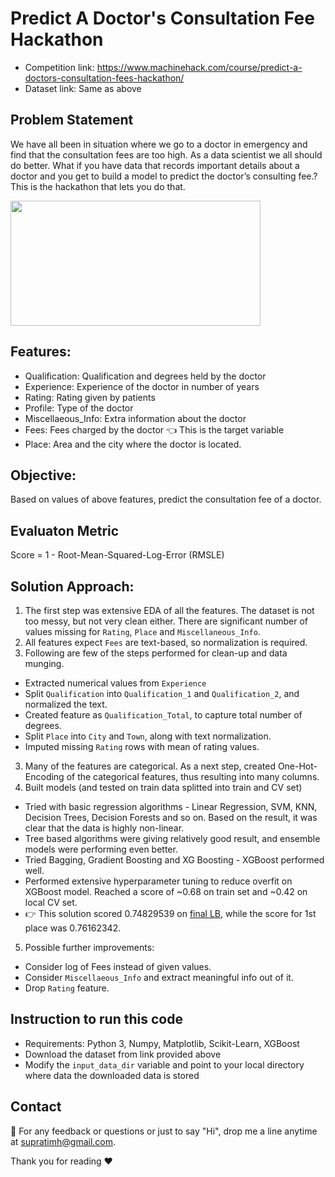 # Predict A Doctor's Consultation Fee Hackathon
* Competition link: https://www.machinehack.com/course/predict-a-doctors-consultation-fees-hackathon/
* Dataset link: Same as above

## Problem Statement
We have all been in situation where we go to a doctor in emergency and find that the consultation fees are too high. As a data scientist we all should do better. What if you have data that records important details about a doctor and you get to build a model to predict the doctor’s consulting fee.? This is the hackathon that lets you do that.

<img src="https://www.machinehack.com/wp-content/uploads/2019/02/practo-inside-banner-.jpg" width="400px" height="200px"/>

## Features:
* Qualification: Qualification and degrees held by the doctor
* Experience: Experience of the doctor in number of years
* Rating: Rating given by patients
* Profile: Type of the doctor
* Miscellaeous_Info: Extra information about the doctor
* Fees: Fees charged by the doctor :point_left: This is the target variable
* Place: Area and the city where the doctor is located.

## Objective:
Based on values of above features, predict the consultation fee of a doctor.

## Evaluaton Metric
Score = 1 - Root-Mean-Squared-Log-Error (RMSLE)

## Solution Approach:
1. The first step was extensive EDA of all the features. The dataset is not too messy, but not very clean either. There are significant number of values missing for `Rating`, `Place` and `Miscellaneous_Info`.
2. All features expect `Fees` are text-based, so normalization is required.
3. Following are few of the steps performed for clean-up and data munging.
- Extracted numerical values from `Experience`
- Split `Qualification` into `Qualification_1` and `Qualification_2`, and normalized the text.
- Created feature as `Qualification_Total`, to capture total number of degrees.
- Split `Place` into `City` and `Town`, along with text normalization.
- Imputed missing `Rating` rows with mean of rating values.
3. Many of the features are categorical. As a next step, created One-Hot-Encoding of the categorical features, thus resulting into many columns.
4. Built models (and tested on train data splitted into train and CV set) 
- Tried with basic regression algorithms - Linear Regression, SVM, KNN, Decision Trees, Decision Forests and so on. Based on the result, it was clear that the data is highly non-linear.
- Tree based algorithms were giving relatively good result, and ensemble models were performing even better.
- Tried Bagging, Gradient Boosting and XG Boosting - XGBoost performed well.
- Performed extensive hyperparameter tuning to reduce overfit on XGBoost model. Reached a score of ~0.68 on train set and ~0.42 on local CV set.
- :point_right: This solution scored 0.74829539 on [final LB](https://www.machinehack.com/course/predict-a-doctors-consultation-fees-hackathon/leaderboard), while the score for 1st place was 0.76162342.
5. Possible further improvements:
- Consider log of Fees instead of given values.
- Consider `Miscellaeous_Info` and extract meaningful info out of it.
- Drop `Rating` feature.

## Instruction to run this code
- Requirements: Python 3, Numpy, Matplotlib, Scikit-Learn, XGBoost
- Download the dataset from link provided above
- Modify the `input_data_dir` variable and point to your local directory where data the downloaded data is stored

## Contact
:love_letter: For any feedback or questions or just to say "Hi", drop me a line anytime at supratimh@gmail.com.

Thank you for reading :heart:
